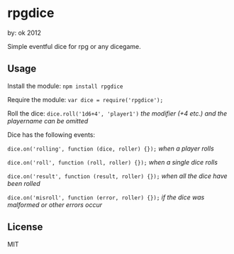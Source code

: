 rpgdice
=======
by: ok 2012


Simple eventful dice for rpg or any dicegame.

Usage
-----
Install the module:
`npm install rpgdice`

Require the module:
`var dice = require('rpgdice');`

Roll the dice:
`dice.roll('1d6+4', 'player1')`
*the modifier (+4 etc.) and the playername can be omitted*

Dice has the following events:

`dice.on('rolling', function (dice, roller) {});` *when a player rolls*

`dice.on('roll', function (roll, roller) {});` *when a single dice rolls*

`dice.on('result', function (result, roller) {});` *when all the dice have been rolled*

`dice.on('misroll', function (error, roller) {});` *if the dice was malformed or other errors occur*

License
-------
MIT
